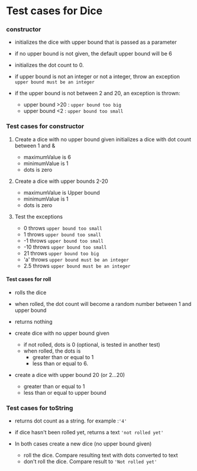 # Test cases for Dice

### **constructor**

-   initializes the dice with upper bound that is passed as a parameter
-   if no upper bound is not given, the default upper bound will be 6
-   initializes the dot count to 0.

-   if upper bound is not an integer or not a integer, throw an exception
  `upper bound must be an integer`

-   if the upper bound is not between 2 and 20, an exception is thrown:
    -   upper bound >20 : `upper bound too big`
    -   upper bound <2  : `upper bound too small`
  
### Test cases for constructor

1. Create a dice with no upper bound given
   initializes a dice with dot count between 1 and &
   -    maximumValue is 6
   -    minimumValue is 1
   -    dots is zero
  
2. Create a dice with upper bounds 2-20
   -    maximumValue is Upper bound
   -    minimumValue is 1
   -    dots is zero

3. Test the exceptions 
   -    0 throws `upper bound too small`
   -    1 throws `upper bound too small`
   -   -1 throws `upper bound too small`
   -   -10 throws `upper bound too small`
   -   21 throws `upper bound too big`
   -   'a' throws `upper bound must be an integer`
   -   2.5 throws `upper bound must be an integer`

#### Test cases for **roll**
- rolls the dice
- when rolled, the dot count will become a random number between 1 and 
  upper bound
- returns nothing 

- create dice with no upper bound given
  - if not rolled, dots is 0 (optional, is tested in another test)
  - when rolled, the dots is 
    - greater than or equal to 1 
    - less than or equal to 6.

- create a dice with upper bound 20 (or 2...20)
  - greater than or equal to 1
  - less than or equal to upper bound 

### Test cases for **toString**
- returns dot count as a string. for example :`'4'`
- if dice hasn't been rolled yet, returns a text ` 'not rolled yet' `

- In both cases create a new dice (no upper bound given)
  -  roll the dice. Compare resulting text with dots converted to text 
  -   don't roll the dice. Compare result to `'Not rolled yet'`